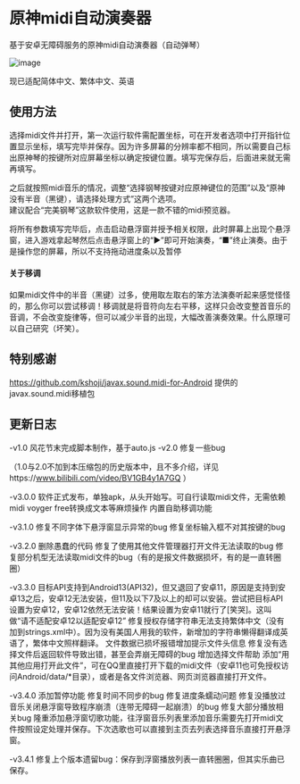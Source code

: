 # 原神midi自动演奏器
基于安卓无障碍服务的原神midi自动演奏器（自动弹琴）  

![image](https://github.com/weixiansen574/Genshin-Lyre-midi-player/blob/main/screenshot.jpg)

现已适配简体中文、繁体中文、英语
## 使用方法
选择midi文件并打开，第一次运行软件需配置坐标，可在开发者选项中打开指针位置显示坐标，填写完毕并保存。因为许多屏幕的分辨率都不相同，所以需要自己标出原神琴的按键所对应屏幕坐标以确定按键位置。填写完保存后，后面进来就无需再填写。 

之后就按照midi音乐的情况，调整“选择钢琴按键对应原神键位的范围”以及“原神没有半音（黑键），请选择处理方式”这两个选项。  
建议配合“完美钢琴”这款软件使用，这是一款不错的midi预览器。  

将所有参数填写完毕后，点击启动悬浮窗并授予相关权限，此时屏幕上出现个悬浮窗，进入游戏拿起琴然后点击悬浮窗上的“▶”即可开始演奏，“■”终止演奏。由于是操作您的屏幕，所以不支持拖动进度条以及暂停

#### 关于移调
如果midi文件中的半音（黑键）过多，使用取左取右的笨方法演奏听起来感觉怪怪的，那么你可以尝试移调！移调就是将音符向左右平移，这样只会改变整首音乐的音调，不会改变旋律等，但可以减少半音的出现，大幅改善演奏效果。什么原理可以自己研究（坏笑）。

## 特别感谢
https://github.com/kshoji/javax.sound.midi-for-Android 提供的javax.sound.midi移植包

## 更新日志
-v1.0
风花节末完成脚本制作，基于auto.js
-v2.0
修复一些bug

（1.0与2.0不加到本压缩包的历史版本中，且不多介绍，详见https://www.bilibili.com/video/BV1GB4y1A7GQ ）

-v3.0.0
软件正式发布，单独apk，从头开始写。可自行读取midi文件，无需依赖midi voyger free转换成文本等麻烦操作
内置自助移调功能

-v3.1.0
修复不同字体下悬浮窗显示异常的bug
修复坐标输入框不对其按键的bug

-v3.2.0
删除愚蠢的代码
修复了使用其他文件管理器打开文件无法读取的bug
修复部分机型无法读取midi文件的bug（有的是报文件数据损坏，有的是一直转圈圈）

-v3.3.0
目标API支持到Android13(API32)，但又退回了安卓11，原因是支持到安卓13之后，安卓12无法安装，但11及以下7及以上的却可以安装。尝试把目标API设置为安卓12，安卓12依然无法安装！结果设置为安卓11就行了[笑哭]。这叫做“请不适配安卓12以适配安卓12”
修复授权存储字符串无法支持繁体中文（没有加到strings.xml中）。因为没有美国人用我的软件，新增加的字符串懒得翻译成英语了，繁体中文照样翻译。
文件数据已损坏报错增加提示文件头信息
修复没有选择文件后返回软件导致出错，甚至会弄崩无障碍的bug
增加选择文件帮助
添加“用其他应用打开此文件”，可在QQ里直接打开下载的midi文件（安卓11也可免授权访问Android/data/*目录），或者是各文件浏览器、网页浏览器直接打开文件。

-v3.4.0
添加暂停功能
修复时间不同步的bug
修复进度条蠕动问题
修复没播放过音乐关闭悬浮窗导致程序崩溃（连带无障碍一起崩溃）的bug
修复大部分播放相关bug
隆重添加悬浮窗切歌功能，往浮窗音乐列表里添加音乐需要先打开midi文件按照设定处理并保存。下次选歌也可以直接到主页去列表选择音乐直接打开悬浮窗。

-v3.4.1
修复上个版本遗留bug：保存到浮窗播放列表一直转圈圈，但其实乐曲已保存。

